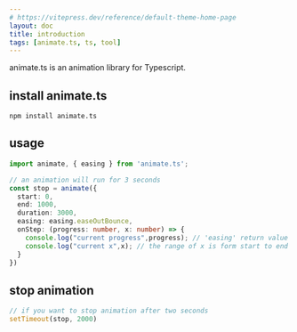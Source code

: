 ```yaml
---
# https://vitepress.dev/reference/default-theme-home-page
layout: doc
title: introduction
tags: [animate.ts, ts, tool]
---
```


animate.ts is an animation library for Typescript.


## install animate.ts

```shell
npm install animate.ts
```

## usage

```typescript
import animate, { easing } from 'animate.ts';

// an animation will run for 3 seconds
const stop = animate({
  start: 0,
  end: 1000,
  duration: 3000,
  easing: easing.easeOutBounce,
  onStep: (progress: number, x: number) => {
    console.log("current progress",progress); // 'easing' return value
    console.log("current x",x); // the range of x is form start to end
  }
})
```

## stop animation
```typescript
// if you want to stop animation after two seconds
setTimeout(stop, 2000)
```
